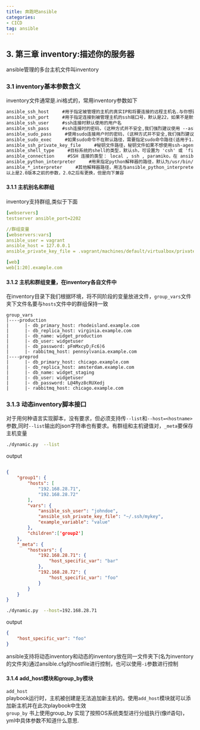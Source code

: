 ```yaml
---
title: 奔跑吧ansible
categories:
- CICD
tag: ansible
---
```


## 3. 第三章 inventory:描述你的服务器

ansible管理的多台主机文件叫inventory

### 3.1 inventory基本参数含义

inventory文件通常是.ini格式的，常用inventory参数如下

```txt
ansible_ssh_host     #用于指定被管理的主机的真实IP和将要连接的远程主机名.与你想要设定的主机的别名不同的话,可通过此变量设置.
ansible_ssh_port     #用于指定连接到被管理主机的ssh端口号，默认是22，如果不是默认的端口号,通过此变量设置.
ansible_ssh_user     #ssh连接时默认使用的用户名
ansible_ssh_pass     #ssh连接时的密码，(这种方式并不安全,我们强烈建议使用 --ask-pass（交互密码）或 SSH 密钥)
ansible_sudo_pass     #使用sudo连接用户时的密码，(这种方式并不安全,我们强烈建议使用 --ask-sudo-pass)
ansible_sudo_exec     #如果sudo命令不在默认路径，需要指定sudo命令路径(适用于1.8及以上版本)
ansible_ssh_private_key_file     #秘钥文件路径，秘钥文件如果不想使用ssh-agent管理时可以使用此选项
ansible_shell_type     #目标系统的shell的类型，默认sh，可设置为 'csh' 或 'fish'.
ansible_connection     #SSH 连接的类型： local , ssh , paramiko，在 ansible 1.2 之前默认是 paramiko ，后来智能选择，优先使用基于 ControlPersist 的 ssh （支持的前提）
ansible_python_interpreter     #用来指定python解释器的路径，默认为/usr/bin/python 同样可以指定ruby 、perl 的路径
ansible_*_interpreter     #其他解释器路径，用法与ansible_python_interpreter类似，这里"*"可以是ruby或才perl等其他语言
以上是2.0版本之前的参数，2.0之后有更换，但是向下兼容
```

#### 3.1.1 主机别名和群组

inventory支持群组,类似于下面

```yml
[webservers]
testserver ansible_port=2202

//群组变量
[webservers:vars] 
ansible_user = vagrant
ansible_host = 127.0.0.1
ansible_private_key_file = .vagrant/machines/default/virtualbox/private_key

[web]
web[1:20].example.com

```

#### 3.1.2 主机和群组变量，在inventory各自文件中

在inventory目录下我们根据环境，将不同阶段的变量放进文件，`group_vars`文件夹下文件名要与`hosts`文件中的群组保持一致

```text
group_vars
|----production
|      |- db_primary_host: rhodeisland.example.com
|      |- db_replica_host: virginia.example.com
|      |- db_name: widget_production
|      |- db_user: widgetuser
|      |- db_password: pFmMxcyD;Fc6)6
|      |- rabbitmq_host: pennsylvania.example.com
|----preprod
|      |- db_primary_host: chicago.example.com
|      |- db_replica_host: amsterdam.example.com
|      |- db_name: widget_staging
|      |- db_user: widgetuser
|      |- db_password: L@4Ryz8cRUXedj
|      |- rabbitmq_host: chicago.example.com
```

### 3.1.3 动态inventory脚本接口

对于用何种语言实现脚本，没有要求，但必须支持传`--list`和`--host=<hostname>`参数,同时`--list`输出的json字符串也有要求。有群组和主机键值对，`_meta`要保存主机变量

```bash
./dynamic.py  --list
```

output

```json

{
    "group1": {
        "hosts": [
            "192.168.28.71",
            "192.168.28.72"
        ],
        "vars": {
            "ansible_ssh_user": "johndoe",
            "ansible_ssh_private_key_file": "~/.ssh/mykey",
            "example_variable": "value"
        },
        "children":['group2']
    },
    "_meta": {
        "hostvars": {
            "192.168.28.71": {
                "host_specific_var": "bar"
            },
            "192.168.28.72": {
                "host_specific_var": "foo"
            }
        }
    }
}
```

```bash
./dynamic.py  --host=192.168.28.71
```

output

```json
{
    "host_specific_var": "foo"
}
```

ansible支持将动态inventory和动态的inventory放在同一文件夹下(名为inventory的文件夹)通过ansible.cfg的hostfile进行控制，也可以使用`-i`参数进行控制

#### 3.1.4 add_host模块和group_by模块

`add_host`  
playbook运行时，主机被创建是无法追加新主机的。使用`add_host`模块就可以添加新主机并在此次playbook中生效  
`group_by`
书上使用group_by 实现了按照OS系统类型进行分组执行(像if语句)，yml中具体参数不知道什么意思.
